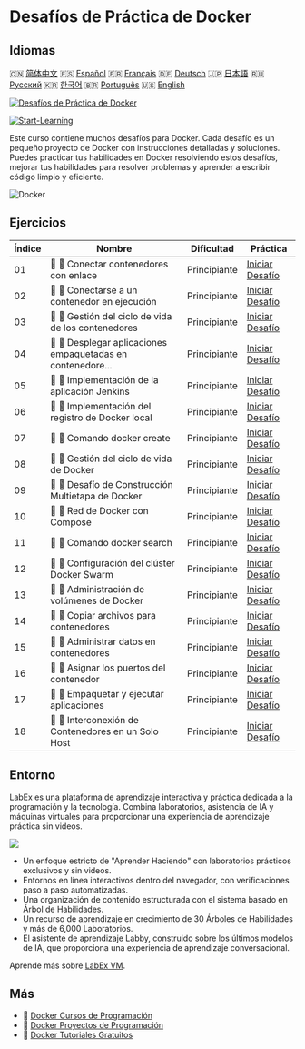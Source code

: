# Desafíos de Práctica de Docker

## Idiomas

🇨🇳 [简体中文](README_zh.md) 🇪🇸 [Español](README_es.md) 🇫🇷 [Français](README_fr.md) 🇩🇪 [Deutsch](README_de.md) 🇯🇵 [日本語](README_ja.md) 🇷🇺 [Русский](README_ru.md) 🇰🇷 [한국어](README_ko.md) 🇧🇷 [Português](README_pt.md) 🇺🇸 [English](README.md) 

[![Desafíos de Práctica de Docker](https://cover-creator.labex.io/docker-practice-challenges.png?lang=es)](https://labex.io/es/courses/docker-practice-challenges)

[![Start-Learning](https://img.shields.io/badge/Start-Learning-whitesmoke?style=for-the-badge)](https://labex.io/es/courses/docker-practice-challenges)

Este curso contiene muchos desafíos para Docker. Cada desafío es un pequeño proyecto de Docker con instrucciones detalladas y soluciones. Puedes practicar tus habilidades en Docker resolviendo estos desafíos, mejorar tus habilidades para resolver problemas y aprender a escribir código limpio y eficiente.

![Docker](https://img.shields.io/badge/Docker-whitesmoke?style=for-the-badge&logo=docker)


## Ejercicios

|   Índice | Nombre                                                      | Dificultad   | Práctica                                                                                                                  |
|----------|-------------------------------------------------------------|--------------|---------------------------------------------------------------------------------------------------------------------------|
|       01 | 🎯 🔵 Conectar contenedores con enlace                      | Principiante | <a target='_blank' href='https://labex.io/es/tutorials/docker-connect-containers-with-link-49351'>Iniciar Desafío</a>     |
|       02 | 🎯 🔵 Conectarse a un contenedor en ejecución               | Principiante | <a target='_blank' href='https://labex.io/es/labs/docker-connect-to-running-container-15812'>Iniciar Desafío</a>          |
|       03 | 🎯 🔵 Gestión del ciclo de vida de los contenedores         | Principiante | <a target='_blank' href='https://labex.io/es/labs/docker-container-lifecycle-management-7767'>Iniciar Desafío</a>         |
|       04 | 🎯 🔵 Desplegar aplicaciones empaquetadas en contenedore... | Principiante | <a target='_blank' href='https://labex.io/es/labs/docker-deploy-containerized-applications-16240'>Iniciar Desafío</a>     |
|       05 | 🎯 🔵 Implementación de la aplicación Jenkins               | Principiante | <a target='_blank' href='https://labex.io/es/labs/docker-deploying-jenkins-application-18264'>Iniciar Desafío</a>         |
|       06 | 🎯 🔵 Implementación del registro de Docker local           | Principiante | <a target='_blank' href='https://labex.io/es/labs/docker-deploying-local-docker-registry-17804'>Iniciar Desafío</a>       |
|       07 | 🎯 🔵 Comando docker create                                 | Principiante | <a target='_blank' href='https://labex.io/es/tutorials/docker-docker-create-command-15817'>Iniciar Desafío</a>            |
|       08 | 🎯 🔵 Gestión del ciclo de vida de Docker                   | Principiante | <a target='_blank' href='https://labex.io/es/labs/docker-docker-lifecycle-management-16232'>Iniciar Desafío</a>           |
|       09 | 🎯 🔵 Desafío de Construcción Multietapa de Docker          | Principiante | <a target='_blank' href='https://labex.io/es/labs/docker-docker-multi-stage-build-challenge-15810'>Iniciar Desafío</a>    |
|       10 | 🎯 🔵 Red de Docker con Compose                             | Principiante | <a target='_blank' href='https://labex.io/es/labs/docker-docker-network-with-compose-15003'>Iniciar Desafío</a>           |
|       11 | 🎯 🔵 Comando docker search                                 | Principiante | <a target='_blank' href='https://labex.io/es/labs/docker-docker-search-command-16016'>Iniciar Desafío</a>                 |
|       12 | 🎯 🔵 Configuración del clúster Docker Swarm                | Principiante | <a target='_blank' href='https://labex.io/es/labs/docker-setting-up-docker-swarm-cluster-22289'>Iniciar Desafío</a>       |
|       13 | 🎯 🔵 Administración de volúmenes de Docker                 | Principiante | <a target='_blank' href='https://labex.io/es/tutorials/docker-docker-volume-management-7769'>Iniciar Desafío</a>          |
|       14 | 🎯 🔵 Copiar archivos para contenedores                     | Principiante | <a target='_blank' href='https://labex.io/es/labs/docker-file-copy-for-containers-15813'>Iniciar Desafío</a>              |
|       15 | 🎯 🔵 Administrar datos en contenedores                     | Principiante | <a target='_blank' href='https://labex.io/es/tutorials/docker-manage-data-in-containers-15896'>Iniciar Desafío</a>        |
|       16 | 🎯 🔵 Asignar los puertos del contenedor                    | Principiante | <a target='_blank' href='https://labex.io/es/labs/docker-map-the-container-ports-16309'>Iniciar Desafío</a>               |
|       17 | 🎯 🔵 Empaquetar y ejecutar aplicaciones                    | Principiante | <a target='_blank' href='https://labex.io/es/labs/docker-package-and-run-applications-16242'>Iniciar Desafío</a>          |
|       18 | 🎯 🔵 Interconexión de Contenedores en un Solo Host         | Principiante | <a target='_blank' href='https://labex.io/es/labs/docker-single-host-container-interconnection-18452'>Iniciar Desafío</a> |

## Entorno

LabEx es una plataforma de aprendizaje interactiva y práctica dedicada a la programación y la tecnología. Combina laboratorios, asistencia de IA y máquinas virtuales para proporcionar una experiencia de aprendizaje práctica sin videos.

![](https://tutorial-screenshot.getvm.io/images/vm-1725247253.png)

- Un enfoque estricto de "Aprender Haciendo" con laboratorios prácticos exclusivos y sin videos.
- Entornos en línea interactivos dentro del navegador, con verificaciones paso a paso automatizadas.
- Una organización de contenido estructurada con el sistema basado en Árbol de Habilidades.
- Un recurso de aprendizaje en crecimiento de 30 Árboles de Habilidades y más de 6,000 Laboratorios.
- El asistente de aprendizaje Labby, construido sobre los últimos modelos de IA, que proporciona una experiencia de aprendizaje conversacional.

Aprende más sobre [LabEx VM](https://support.labex.io/using-labex/virtual-machine).

## Más

- 🔗 [Docker Cursos de Programación](https://github.com/labex-labs/awesome-programming-courses)
- 🔗 [Docker Proyectos de Programación](https://github.com/labex-labs/awesome-programming-projects)
- 🔗 [Docker Tutoriales Gratuitos](https://github.com/labex-labs/docker-free-tutorials)

